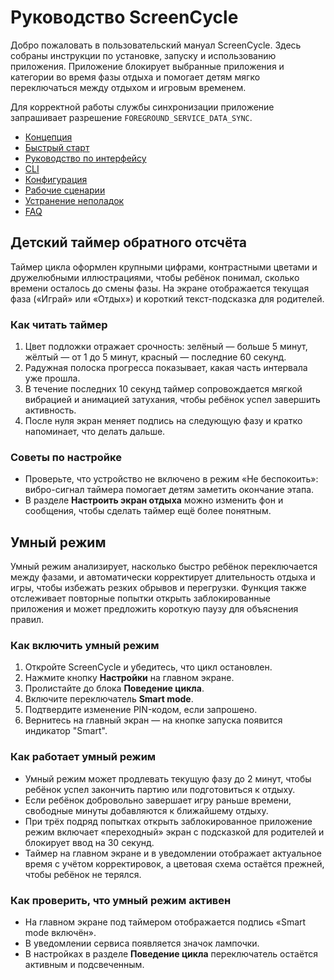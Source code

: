 # Руководство ScreenCycle

Добро пожаловать в пользовательский мануал ScreenCycle. Здесь собраны инструкции по установке, запуску и использованию приложения. Приложение блокирует выбранные приложения и категории во время фазы отдыха и помогает детям мягко переключаться между отдыхом и игровым временем.

Для корректной работы службы синхронизации приложение запрашивает разрешение `FOREGROUND_SERVICE_DATA_SYNC`.

- [Концепция](../CONCEPT.md)
- [Быстрый старт](../quickstart.md)
- [Руководство по интерфейсу](../ui-guide.md)
- [CLI](../cli.md)
- [Конфигурация](../config.md)
- [Рабочие сценарии](../workflows.md)
- [Устранение неполадок](../troubleshooting.md)
- [FAQ](../faq.md)

## Детский таймер обратного отсчёта

Таймер цикла оформлен крупными цифрами, контрастными цветами и дружелюбными иллюстрациями, чтобы ребёнок понимал, сколько времени осталось до смены фазы. На экране отображается текущая фаза («Играй» или «Отдых») и короткий текст-подсказка для родителей.

### Как читать таймер

1. Цвет подложки отражает срочность: зелёный — больше 5 минут, жёлтый — от 1 до 5 минут, красный — последние 60 секунд.
2. Радужная полоска прогресса показывает, какая часть интервала уже прошла.
3. В течение последних 10 секунд таймер сопровождается мягкой вибрацией и анимацией затухания, чтобы ребёнок успел завершить активность.
4. После нуля экран меняет подпись на следующую фазу и кратко напоминает, что делать дальше.

### Советы по настройке

- Проверьте, что устройство не включено в режим «Не беспокоить»: вибро-сигнал таймера помогает детям заметить окончание этапа.
- В разделе **Настроить экран отдыха** можно изменить фон и сообщения, чтобы сделать таймер ещё более понятным.

## Умный режим

Умный режим анализирует, насколько быстро ребёнок переключается между фазами, и автоматически корректирует длительность отдыха и игры, чтобы избежать резких обрывов и перегрузки. Функция также отслеживает повторные попытки открыть заблокированные приложения и может предложить короткую паузу для объяснения правил.

### Как включить умный режим

1. Откройте ScreenCycle и убедитесь, что цикл остановлен.
2. Нажмите кнопку **Настройки** на главном экране.
3. Пролистайте до блока **Поведение цикла**.
4. Включите переключатель **Smart mode**.
5. Подтвердите изменение PIN-кодом, если запрошено.
6. Вернитесь на главный экран — на кнопке запуска появится индикатор "Smart".

### Как работает умный режим

- Умный режим может продлевать текущую фазу до 2 минут, чтобы ребёнок успел закончить партию или подготовиться к отдыху.
- Если ребёнок добровольно завершает игру раньше времени, свободные минуты добавляются к ближайшему отдыху.
- При трёх подряд попытках открыть заблокированное приложение режим включает «переходный» экран с подсказкой для родителей и блокирует ввод на 30 секунд.
- Таймер на главном экране и в уведомлении отображает актуальное время с учётом корректировок, а цветовая схема остаётся прежней, чтобы ребёнок не терялся.

### Как проверить, что умный режим активен

- На главном экране под таймером отображается подпись «Smart mode включён».
- В уведомлении сервиса появляется значок лампочки.
- В настройках в разделе **Поведение цикла** переключатель остаётся активным и подсвеченным.
